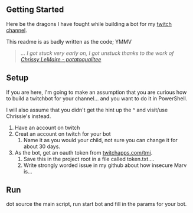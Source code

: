 ## Getting Started

Here be the dragons I have fought while building a bot for my [twitch channel](https://twitch.tv/marvrobot).

This readme is as badly written as the code; YMMV

> _... I got stuck very early on, I got unstuck thanks to the work of [Chrissy LeMaire - potatoqualitee](https://github.com/potatoqualitee/tvbot/)_

## Setup

If you are here, I'm going to make an assumption that you are curious how to 
build a twitchbot for your channel... and you want to do it in PowerShell.

I will also assume that you didn't get the hint up the ^ 
and visit/use Chrissie's instead.

1. Have an account on twitch
1. Creat an account on twitch for your bot
   1. Name it as you would your child, not sure you can change it for about 30 days.
1. As the bot, get an oauth token from [twitchapps.com/tmi](https://twitchapps.com/tmi/).
   1. Save this in the project root in a file called token.txt.... 
   1. Write strongly worded issue in my github about how insecure Marv is...

## Run

dot source the main script, run start bot and fill in the params for your bot.


